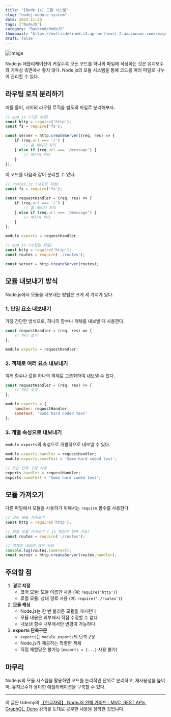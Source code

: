 ```yaml
---
title: "[Node.js] 모듈 시스템"
slug: "nodej-module-system"
date: 2024-11-20
tags: ["NodeJS"]
category: "Backend/NodeJS"
thumbnail: "https://nullisdefined.s3.ap-northeast-2.amazonaws.com/images/443cb67c45a8f2e9fc5d6c753e981266.png"
draft: false
---
```

![image](https://nullisdefined.s3.ap-northeast-2.amazonaws.com/images/443cb67c45a8f2e9fc5d6c753e981266.png)


Node.js 애플리케이션이 커질수록 모든 코드를 하나의 파일에 작성하는 것은 유지보수와 가독성 측면에서 좋지 않다. Node.js의 모듈 시스템을 통해 코드를 여러 파일로 나누어 관리할 수 있다.

## 라우팅 로직 분리하기
예를 들어, 서버의 라우팅 로직을 별도의 파일로 분리해보자.
```js
// app.js (기존 파일)
const http = require('http');
const fs = require('fs');

const server = http.createServer((req, res) => {
    if (req.url === '/') {
        // 홈 페이지 처리
    } else if (req.url === '/message') {
        // 메시지 처리
    }
});


```
이 코드를 다음과 같이 분리할 수 있다.
```js
// routes.js (새로운 파일)
const fs = require('fs');

const requestHandler = (req, res) => {
    if (req.url === '/') {
        // 홈 페이지 처리
    } else if (req.url === '/message') {
        // 메시지 처리
    }
};

module.exports = requestHandler;
```

```js
// app.js (수정된 파일)
const http = require('http');
const routes = require('./routes');

const server = http.createServer(routes);
```

## 모듈 내보내기 방식
Node.js에서 모듈을 내보내는 방법은 크게 세 가지가 있다.

### 1. 단일 요소 내보내기
가장 간단한 방식으로, 하나의 함수나 객체를 내보낼 때 사용한다.
```js
const requestHandler = (req, res) => {
    // 처리 로직
};

module.exports = requestHandler;
```

### 2. 객체로 여러 요소 내보내기
여러 함수나 값을 하나의 객체로 그룹화하여 내보낼 수 있다.
```js
const requestHandler = (req, res) => {
    // 처리 로직
};

module.exports = {
    handler: requestHandler,
    someText: 'Some hard coded text'
};
```

### 3. 개별 속성으로 내보내기
`module.exports`의 속성으로 개별적으로 내보낼 수 있다.
```js
module.exports.handler = requestHandler;
module.exports.someText = 'Some hard coded text';

// 또는 단축 구문 사용
exports.handler = requestHandler;
exports.someText = 'Some hard coded text';
```

## 모듈 가져오기
다른 파일에서 모듈을 사용하기 위해서는 `require` 함수를 사용한다.
```js
// 코어 모듈 가져오기
const http = require('http');

// 로컬 모듈 가져오기 (.js 확장자 생략 가능)
const routes = require('./routes');

// 객체로 내보낸 경우 사용
console.log(routes.someText);
const server = http.createServer(routes.handler);
```

## 주의할 점
1. **경로 지정**
    - 코어 모듈: 모듈 이름만 사용 (예: `require('http')`)
    - 로컬 모듈: 상대 경로 사용 (예: `require('./routes')`)
2. **모듈 캐싱**
    - Node.js는 한 번 불러온 모듈을 캐시한다
    - 모듈 내용은 외부에서 직접 수정할 수 없다
    - 내보낸 함수 내부에서만 변경이 가능하다
3. **exports 단축구문**
    - `exports`는 `module.exports`의 단축구문
    - Node.js가 제공하는 특별한 객체
    - 직접 재할당은 불가능 (`exports = {...}` 사용 불가)

## 마무리
Node.js의 모듈 시스템을 활용하면 코드를 논리적인 단위로 분리하고, 재사용성을 높이며, 유지보수가 용이한 애플리케이션을 구축할 수 있다.

---
이 글은 Udemy의 [【한글자막】 NodeJS 완벽 가이드 : MVC, REST APIs, GraphQL, Deno](https://www.udemy.com/course/nodejs-mvc-rest-apis-graphql-deno/) 강의를 토대로 공부한 내용을 정리한 것입니다.